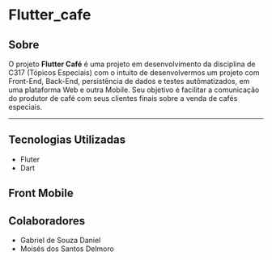# Flutter_cafe #

## Sobre

O projeto **Flutter Café** é uma projeto em desenvolvimento da disciplina de C317 (Tópicos Especiais) com o intuito de desenvolvermos um projeto com Front-End, Back-End, persistência de dados e testes autômatizados, em uma plataforma Web e outra Mobile. Seu objetivo é facilitar a comunicação do produtor de café com seus clientes finais sobre a venda de cafés especiais. 

---

## Tecnologias Utilizadas
- Fluter
- Dart

## Front Mobile


## Colaboradores
- Gabriel de Souza Daniel
- Moisés dos Santos Delmoro

